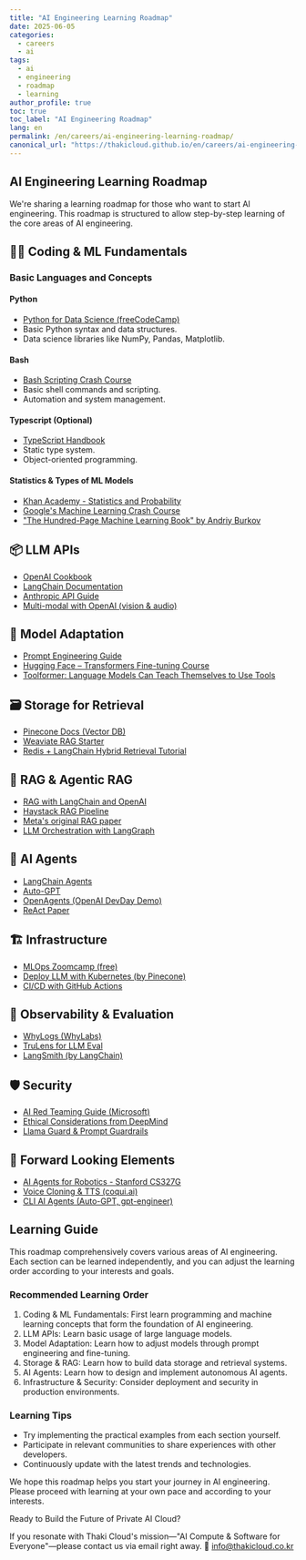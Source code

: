 ```yaml
---
title: "AI Engineering Learning Roadmap"
date: 2025-06-05
categories: 
  - careers
  - ai
tags: 
  - ai
  - engineering
  - roadmap
  - learning
author_profile: true
toc: true
toc_label: "AI Engineering Roadmap"
lang: en
permalink: /en/careers/ai-engineering-learning-roadmap/
canonical_url: "https://thakicloud.github.io/en/careers/ai-engineering-learning-roadmap/"
---
```


## AI Engineering Learning Roadmap

We're sharing a learning roadmap for those who want to start AI engineering. This roadmap is structured to allow step-by-step learning of the core areas of AI engineering.

## 👨‍💻 Coding & ML Fundamentals

### Basic Languages and Concepts

#### Python

- [Python for Data Science (freeCodeCamp)](https://www.youtube.com/watch?v=LHBE6Q9XlzI)
- Basic Python syntax and data structures.
- Data science libraries like NumPy, Pandas, Matplotlib.

#### Bash

- [Bash Scripting Crash Course](https://linuxconfig.org/bash-scripting-tutorial-for-beginners)
- Basic shell commands and scripting.
- Automation and system management.

#### Typescript (Optional)

- [TypeScript Handbook](https://www.typescriptlang.org/docs/handbook/intro.html)
- Static type system.
- Object-oriented programming.

#### Statistics & Types of ML Models

- [Khan Academy - Statistics and Probability](https://www.khanacademy.org/math/statistics-probability)
- [Google's Machine Learning Crash Course](https://developers.google.com/machine-learning/crash-course)
- ["The Hundred-Page Machine Learning Book" by Andriy Burkov](http://themlbook.com/)

## 📦 LLM APIs

- [OpenAI Cookbook](https://github.com/openai/openai-cookbook)
- [LangChain Documentation](https://docs.langchain.com/docs/)
- [Anthropic API Guide](https://docs.anthropic.com/)
- [Multi-modal with OpenAI (vision & audio)](https://platform.openai.com/docs/guides/vision)

## 🔧 Model Adaptation

- [Prompt Engineering Guide](https://www.promptingguide.ai/)
- [Hugging Face – Transformers Fine-tuning Course](https://huggingface.co/course/chapter3)
- [Toolformer: Language Models Can Teach Themselves to Use Tools](https://arxiv.org/abs/2302.04761)

## 🗃️ Storage for Retrieval

- [Pinecone Docs (Vector DB)](https://docs.pinecone.io/)
- [Weaviate RAG Starter](https://weaviate.io/developers/weaviate)
- [Redis + LangChain Hybrid Retrieval Tutorial](https://python.langchain.com/docs/modules/data_connection/retrievers/hybrid)

## 🧠 RAG & Agentic RAG

- [RAG with LangChain and OpenAI](https://python.langchain.com/docs/use_cases/question_answering/)
- [Haystack RAG Pipeline](https://haystack.deepset.ai/)
- [Meta's original RAG paper](https://arxiv.org/abs/2005.11401)
- [LLM Orchestration with LangGraph](https://www.langchain.com/langgraph)

## 🤖 AI Agents

- [LangChain Agents](https://python.langchain.com/docs/modules/agents/)
- [Auto-GPT](https://github.com/Torantulino/Auto-GPT)
- [OpenAgents (OpenAI DevDay Demo)](https://github.com/openai/openagents)
- [ReAct Paper](https://arxiv.org/abs/2210.03629)

## 🏗️ Infrastructure

- [MLOps Zoomcamp (free)](https://github.com/DataTalksClub/mlops-zoomcamp)
- [Deploy LLM with Kubernetes (by Pinecone)](https://www.pinecone.io/learn/kubernetes/)
- [CI/CD with GitHub Actions](https://docs.github.com/en/actions)

## 👀 Observability & Evaluation

- [WhyLogs (WhyLabs)](https://whylabs.ai/whylogs)
- [TruLens for LLM Eval](https://www.trulens.org/)
- [LangSmith (by LangChain)](https://docs.langchain.com/docs/guides/debugging/langsmith)

## 🛡️ Security

- [AI Red Teaming Guide (Microsoft)](https://github.com/microsoft/AI-Red-Team)
- [Ethical Considerations from DeepMind](https://www.deepmind.com/ethics)
- [Llama Guard & Prompt Guardrails](https://github.com/meta-llama/llama-guard)

## 🚀 Forward Looking Elements

- [AI Agents for Robotics - Stanford CS327G](https://cs327g.stanford.edu/)
- [Voice Cloning & TTS (coqui.ai)](https://coqui.ai/)
- [CLI AI Agents (Auto-GPT, gpt-engineer)](https://github.com/Significant-Gravitas/Auto-GPT)

## Learning Guide

This roadmap comprehensively covers various areas of AI engineering. Each section can be learned independently, and you can adjust the learning order according to your interests and goals.

### Recommended Learning Order

1. Coding & ML Fundamentals: First learn programming and machine learning concepts that form the foundation of AI engineering.
2. LLM APIs: Learn basic usage of large language models.
3. Model Adaptation: Learn how to adjust models through prompt engineering and fine-tuning.
4. Storage & RAG: Learn how to build data storage and retrieval systems.
5. AI Agents: Learn how to design and implement autonomous AI agents.
6. Infrastructure & Security: Consider deployment and security in production environments.

### Learning Tips

- Try implementing the practical examples from each section yourself.
- Participate in relevant communities to share experiences with other developers.
- Continuously update with the latest trends and technologies.

We hope this roadmap helps you start your journey in AI engineering. Please proceed with learning at your own pace and according to your interests.

Ready to Build the Future of Private AI Cloud?

If you resonate with Thaki Cloud's mission—"AI Compute & Software for Everyone"—please contact us via email right away.
📧 info@thakicloud.co.kr
